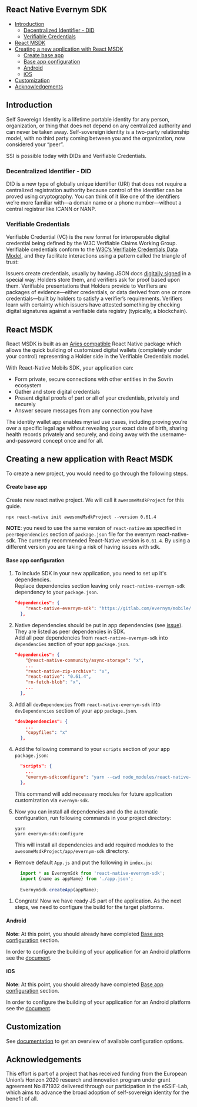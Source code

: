 ## React Native Evernym SDK

* [Introduction](#introduction)
  * [Decentralized Identifier - DID](#decentralized-identifier---did)
  * [Verifiable Credentials](#verifiable-credentials)
* [React MSDK](#react-msdk)
* [Creating a new application with React MSDK](#creating-a-new-application-with-react-msdk)
  * [Create base app](#create-base-app)
  * [Base app configuration](#base-app-configuration)
  * [Android](#android)
  * [iOS](#ios)
* [Customization](#customization)
* [Acknowledgements](#acknowledgements)

## Introduction

Self Sovereign Identity is a lifetime portable identity for any person, organization, or thing that does not depend on any centralized authority and can never be taken away. Self-sovereign identity is a two-party relationship model, with no third party coming between you and the organization, now considered your “peer”.

SSI is possible today with DIDs and Verifiable Credentials.

### Decentralized Identifier - DID
DID is a new type of globally unique identifier (URI) that does not require a centralized registration authority because control of the identifier can be proved using cryptography. You can think of it like one of the identifiers we’re more familiar with—a domain name or a phone number—without a central registrar like ICANN or NANP.

### Verifiable Credentials
Verifiable Credential (VC) is the new format for interoperable digital credential being defined by the W3C Verifiable Claims Working Group. Verifiable credentials conform to the [W3C’s Verifiable Credentials Data Model](https://www.w3.org/TR/vc-data-model/), and they facilitate interactions using a pattern called the triangle of trust:

Issuers create credentials, usually by having JSON docs [digitally signed](https://en.wikipedia.org/wiki/Digital_signature) in a special way. Holders store them, and verifiers ask for proof based upon them. Verifiable presentations that Holders provide to Verifiers are packages of evidence—either credentials, or data derived from one or more credentials—built by holders to satisfy a verifier’s requirements. Verifiers learn with certainty which issuers have attested something by checking digital signatures against a verifiable data registry (typically, a blockchain).

## React MSDK

React MSDK is built as an [Aries compatible](https://www.hyperledger.org/projects/aries) React Native package which allows the quick building of customized digital wallets (completely under your control) representing a Holder side in the Verifiable Credentials model.

With React-Native Mobils SDK, your application can:
- Form private, secure connections with other entities in the Sovrin ecosystem
- Gather and store digital credentials
- Present digital proofs of part or all of your credentials, privately and securely
- Answer secure messages from any connection you have

The identity wallet app enables myriad use cases, including proving you’re over a specific legal age without revealing your exact date of birth, sharing health records privately and securely, and doing away with the username-and-password concept once and for all.

## Creating a new application with React MSDK

To create a new project, you would need to go through the following steps.

#### Create base app
Create new react native project. We will call it `awesomeMsdkProject` for this guide.
```shell
npx react-native init awesomeMsdkProject --version 0.61.4
```

**NOTE**: you need to use the same version of `react-native` as specified in `peerDependencies` section of `package.json` file for the evernym react-native-sdk.
The currently recommended React-Native version is `0.61.4`.
By using a different version you are taking a risk of having issues with sdk.

#### Base app configuration

1. To include SDK in your new application, you need to set up it's dependencies.  
Replace dependencies section leaving only `react-native-evernym-sdk` dependency to your `package.json`.

    ```json
    "dependencies": {
        "react-native-evernym-sdk": "https://gitlab.com/evernym/mobile/react-native-evernym-sdk.git",
      },
    ```
   
1. Native dependencies should be put in app dependencies (see [issue](https://github.com/react-native-community/cli/issues/870)). They are listed as peer dependencies in SDK.  
Add all peer dependencies from `react-native-evernym-sdk` into `dependencies` section of your app `package.json`.

    ```json
    "dependencies": {
        "@react-native-community/async-storage": "x",
        ...
        "react-native-zip-archive": "x",
        "react-native": "0.61.4",
        "rn-fetch-blob": "x",
        ...
      },
    ```

1. Add all `devDependencies` from `react-native-evernym-sdk` into `devDependencies` section of your app `package.json`.

    ```json
    "devDependencies": {
        ...
        "copyfiles": "x"
      },
    ```

1. Add the following command to your `scripts` section of your app `package.json`:

    ```json
      "scripts": {
        ...
        "evernym-sdk:configure": "yarn --cwd node_modules/react-native-evernym-sdk run configure"
      },
    ```

    This command will add necessary modules for future application customization via `evernym-sdk`.

1. Now you can install all dependencies and do the automatic configuration, run following commands in your project directory:
    ```shell
    yarn
    yarn evernym-sdk:configure
    ```

    This will install all dependencies and add required modules to the `awesomeMsdkProject/app/evernym-sdk` directory.

* Remove default `App.js` and put the following in `index.js`: 
  ```javascript
    import * as EvernymSdk from 'react-native-evernym-sdk';
    import {name as appName} from './app.json';
    
    EvernymSdk.createApp(appName);
  ```
  
1. Congrats! Now we have ready JS part of the application. As the next steps, we need to configure the build for the target platforms.

#### Android

**Note**: At this point, you should already have completed [Base app configuration](#base-app-configuration) section.

In order to configure the building of your application for an Android platform see the [document](./docs/Build-Android.md).

#### iOS

**Note**: At this point, you should already have completed [Base app configuration](#base-app-configuration) section.

In order to configure the building of your application for an Android platform see the [document](./docs/Build-iOS.md).

## Customization

See [documentation](docs/Customization.md) to get an overview of available configuration options.

## Acknowledgements
This effort is part of a project that has received funding from the European Union’s Horizon 2020 research and innovation program under grant agreement No 871932 delivered through our participation in the eSSIF-Lab, which aims to advance the broad adoption of self-sovereign identity for the benefit of all.
